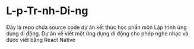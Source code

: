 # L-p-Tr-nh-Di-ng
Đây là repo chứa source code dự án kết thúc học phần môn Lập trình ứng dụng di động. Dự án về viết một ứng dụng di động cho phép nghe nhạc và được viết bằng React Native
